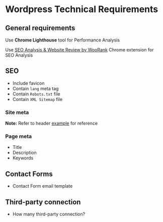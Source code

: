 # Wordpress Technical Requirements

## General requirements

Use **Chrome Lighthouse** tool for Performance Analysis

Use [SEO Analysis & Website Review by WooRank](https://chrome.google.com/webstore/detail/seo-analysis-website-revi/hlngmmdolgbdnnimbmblfhhndibdipaf?hl=en) Chrome extension for SEO Analysis

## SEO

- Include favicon
- Contain `lang` meta tag
- Contain `Robots.txt` file
- Contain `XML Sitemap` file

### Site meta

**Note:** Refer to header [example](/docs/wordpress/header-sample.html) for reference

### Page meta

- Title
- Description
- Keywords

## Contact Forms

- Contact Form email template

## Third-party connection

- How many third-party connection?
